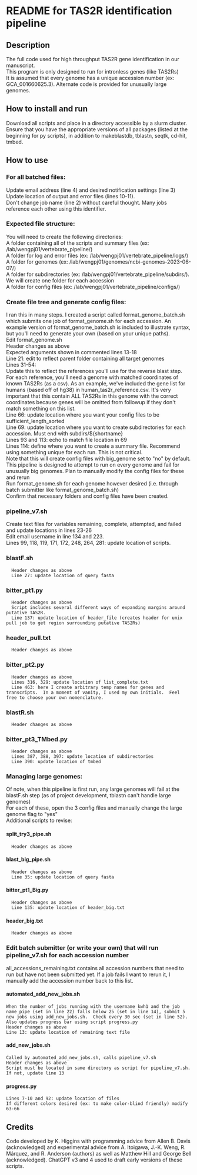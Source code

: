 # README for TAS2R identification pipeline  

## Description  
The full code used for high throughput TAS2R gene identification in our manuscript.  
This program is only designed to run for intronless genes (like TAS2Rs)  
It is assumed that every genome has a unique accession number (ex: GCA_001660625.3).  Alternate code is provided for unusually large genomes.  

## How to install and run  
Download all scripts and place in a directory accessible by a slurm cluster.  
Ensure that you have the appropriate versions of all packages (listed at the beginning for py scripts), in addition to makeblastdb, tblastn, seqtk, cd-hit, tmbed.  


## How to use  
### For all batched files:  
  Update email address (line 4) and desired notification settings (line 3)  
  Update location of output and error files (lines 10-11).  
  Don't change job name (line 2) without careful thought.  Many jobs reference each other using this identifier.  

### Expected file structure:  
  You will need to create the following directories:  
    A folder containing all of the scripts and summary files (ex: /lab/wengpj01/vertebrate_pipeline/)  
    A folder for log and error files (ex: /lab/wengpj01/vertebrate_pipeline/logs/)  
    A folder for genomes (ex: /lab/wengpj01/genomes/ncbi-genomes-2023-06-07/)  
    A folder for subdirectories (ex: /lab/wengpj01/vertebrate_pipeline/subdirs/).  We will create one folder for each accession  
    A folder for config files (ex: /lab/wengpj01/vertebrate_pipeline/configs/)  


### Create file tree and generate config files:  
  I ran this in many steps.  I created a script called format_genome_batch.sh which submits one job of format_genome.sh for each accession.  An example version of format_genome_batch.sh is included to illustrate syntax, but you'll need to generate your own (based on your unique paths).  
  Edit format_genome.sh  
    Header changes as above  
    Expected arguments shown in commented lines 13-18  
    Line 21: edit to reflect parent folder containing all target genomes  
    Lines 31-54:  
      Update this to reflect the references you'll use for the reverse blast step.  For each reference, you'll need a genome with matched coordinates of known TAS2Rs (as a csv).  As an example, we've included the gene list for humans (based off of hg38) in human_tas2r_reference.csv.  It's very important that this contain ALL TAS2Rs in this genome with the correct coordinates because genes will be omitted from followup if they don't match something on this list.  
    Line 66: update location where you want your config files to be sufficient_length_sorted  
    Line 69: update location where you want to create subdirectories for each accession.  Must end with subdirs/${shortname}  
    Lines 93 and 113: echo to match file location in 69  
    Lines 114: define where you want to create a summary file.  Recommend using something unique for each run.  This is not critical.  
  Note that this will create config files with big_genome set to "no" by default.  This pipeline is designed to attempt to run on every genome and fail for unusually big genomes.  Plan to manually modify the config files for these and rerun  
  Run format_genome.sh for each genome however desired (i.e. through batch submitter like format_genome_batch.sh)  
  Confirm that necessary folders and config files have been created.  

### pipeline_v7.sh  
  Create text files for variables remaining, complete, attempted, and failed and update locations in lines 23-26  
  Edit email username in line 134 and 223.  
  Lines 99, 118, 119, 171, 172, 248, 264, 281: update location of scripts.  

### blastF.sh  
      Header changes as above  
      Line 27: update location of query fasta  
### bitter_pt1.py  
      Header changes as above  
      Script includes several different ways of expanding margins around putative TAS2R.    
      Line 137: update location of header_file (creates header for unix pull job to get region surrounding putative TAS2Rs)  
### header_pull.txt  
      Header changes as above  
### bitter_pt2.py  
      Header changes as above  
      Lines 316, 329: update location of list_complete.txt  
      Line 463: here I create arbitrary temp names for genes and transcripts.  In a moment of vanity, I used my own initials.  Feel free to choose your own nomenclature.  
### blastR.sh  
      Header changes as above  
### bitter_pt3_TMbed.py  
      Header changes as above  
      Lines 387, 388, 397: update location of subdirectories  
      Line 390: update location of tmbed  

### Managing large genomes:  
  Of note, when this pipeline is first run, any large genomes will fail at the blastF.sh step (as of project development, tblastn can't handle large genomes)  
  For each of these, open the 3 config files and manually change the large genome flag to "yes"  
  Additional scripts to revise:  
#### split_try3_pipe.sh  
      Header changes as above  
#### blast_big_pipe.sh  
      Header changes as above  
      Line 35: update location of query fasta    
#### bitter_pt1_Big.py  
      Header changes as above  
      Line 135: update location of header_big.txt  
#### header_big.txt  
      Header changes as above  

### Edit batch submitter (or write your own) that will run pipeline_v7.sh for each accession number  
  all_accessions_remaining.txt contains all accession numbers that need to run but have not been submitted yet.  If a job fails I want to rerun it, I manually add the accession number back to this list.  
#### automated_add_new_jobs.sh  
    When the number of jobs running with the username kwh1 and the job name pipe (set in line 22) falls below 25 (set in line 14), submit 5 new jobs using add_new_jobs.sh.  Check every 30 sec (set in line 52).  Also updates progress bar using script progress.py  
    Header changes as above  
    Line 13: update location of remaining text file  
#### add_new_jobs.sh  
    Called by automated_add_new_jobs.sh, calls pipeline_v7.sh  
    Header changes as above  
    Script must be located in same directory as script for pipeline_v7.sh.  If not, update line 13  
#### progress.py  
    Lines 7-10 and 92: update location of files  
    If different colors desired (ex: to make color-blind friendly) modify 63-66  




## Credits  
Code developed by K. Higgins with programming advice from Allen B. Davis (acknowledged) and experimental advice from A. Itoigawa, J.-K. Weng, R. Márquez, and R. Anderson (authors) as well as Matthew Hill and George Bell (acknowledged).  ChatGPT v3 and 4 used to draft early versions of these scripts.  
